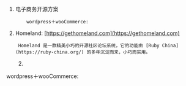 1.  电子商务开源方案

            wordpress＋wooCommerce: 

1. Homeland: [https://gethomeland.com](https://gethomeland.com)

   ```
    Homeland 是一款精美小巧的开源社区论坛系统，它的功能由 [Ruby China](https://ruby-china.org/) 的多年沉淀而来，小巧而实用。
   ```

   2. 

wordpress＋wooCommerce: 




